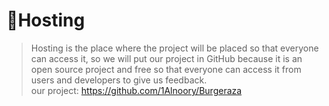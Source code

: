 # 🔗Hosting
>Hosting is the place where the project will be placed so that everyone can access it, so we will put our project in GitHub because it is an open source project and free so that everyone can access it from users and developers to give us feedback.<br>
our project: https://github.com/1Alnoory/Burgeraza
